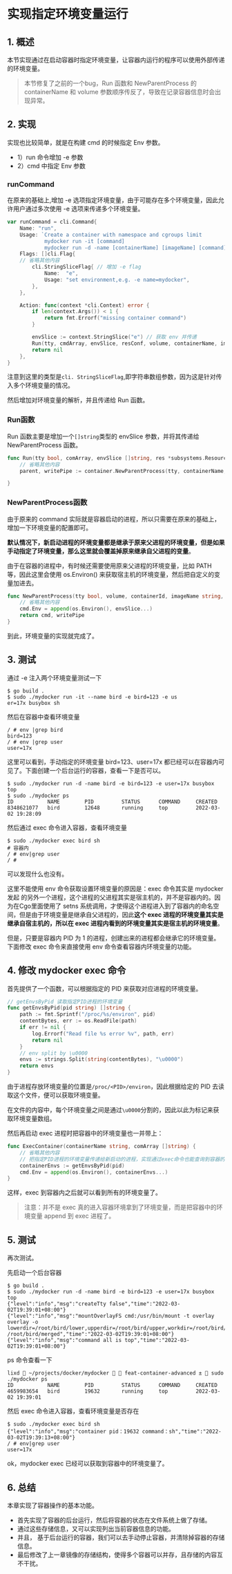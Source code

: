 # 实现指定环境变量运行

## 1. 概述

本节实现通过在启动容器时指定环境变量，让容器内运行的程序可以使用外部传递的环境变量。

> 本节修复了之前的一个bug，Run 函数和  NewParentProcess 的containerName 和 volume 参数顺序传反了，导致在记录容器信息时会出现异常。



## 2. 实现

实现也比较简单，就是在构建 cmd 的时候指定 Env 参数。

* 1）run 命令增加 -e 参数
* 2）cmd 中指定 Env 参数



### runCommand

在原来的基础上,增加 -e 选项指定环境变量，由于可能存在多个环境变量，因此允许用户通过多次使用 -e 选项来传递多个环境变量。

```go
var runCommand = cli.Command{
	Name: "run",
	Usage: `Create a container with namespace and cgroups limit
			mydocker run -it [command]
			mydocker run -d -name [containerName] [imageName] [command]`,
	Flags: []cli.Flag{
    // 省略其他内容
		cli.StringSliceFlag{ // 增加 -e flag
			Name:  "e",
			Usage: "set environment,e.g. -e name=mydocker",
		},
	},

	Action: func(context *cli.Context) error {
		if len(context.Args()) < 1 {
			return fmt.Errorf("missing container command")
		}

		envSlice := context.StringSlice("e") // 获取 env 并传递
		Run(tty, cmdArray, envSlice, resConf, volume, containerName, imageName)
		return nil
	},
}

```

注意到这里的类型是`cli. StringSliceFlag`,即字符串数组参数，因为这是针对传入多个环境变量的情况。

然后增加对环境变量的解析，并且传递给 Run 函数。



### Run函数

Run 函数主要是增加一个`[]string`类型的 envSlice 参数，并将其传递给 NewParentProcess 函数。

```go
func Run(tty bool, comArray, envSlice []string, res *subsystems.ResourceConfig, volume, containerName, imageName string) {
	// 省略其他内容
	parent, writePipe := container.NewParentProcess(tty, containerName, volume, imageName, envSlice)

}
```



### NewParentProcess函数

由于原来的 command 实际就是容器启动的进程，所以只需要在原来的基础上，增加一下环境变量的配置即可。

**默认情况下，新启动进程的环境变量都是继承于原来父进程的环境变量，但是如果手动指定了环境变量，那么这里就会覆盖掉原来继承自父进程的变量**。

由于在容器的进程中，有时候还需要使用原来父进程的环境变量，比如 PATH 等，因此这里会使用 os.Environ() 来获取宿主机的环境变量，然后把自定义的变量加进去。

```go
func NewParentProcess(tty bool, volume, containerId, imageName string, envSlice []string) (*exec.Cmd, *os.File) {
    // 省略其他内容
	cmd.Env = append(os.Environ(), envSlice...)
	return cmd, writePipe
}
```

到此，环境变量的实现就完成了。



## 3. 测试

通过 -e 注入两个环境变量测试一下

```shell
$ go build .
$ sudo ./mydocker run -it --name bird -e bird=123 -e us
er=17x busybox sh
```

然后在容器中查看环境变量

```shell
/ # env |grep bird
bird=123
/ # env |grep user
user=17x
```

这里可以看到，手动指定的环境变量 bird=123、user=17x 都已经可以在容器内可见了。下面创建一个后台运行的容器，查看一下是否可以。

```shell
$ sudo ./mydocker run -d -name bird -e bird=123 -e user=17x busybox top
$ sudo ./mydocker ps
ID           NAME        PID         STATUS      COMMAND     CREATED
8348621077   bird        12648       running     top         2022-03-02 19:28:09
```

然后通过 exec 命令进入容器，查看环境变量

```shell
$ sudo ./mydocker exec bird sh
# 容器内
/ # env|grep user
/ #
```

可以发现什么也没有。

这里不能使用 env 命令获取设置环境变量的原因是：exec 命令其实是 mydocker 发起
的另外一个进程，这个进程的父进程其实是宿主机的，并不是容器内的。因为在Cgo里面使用了 setns 系统调用，才使得这个进程进入到了容器内的命名空间，但是由于环境变量是继承自父进程的，因此**这个 exec 进程的环境变量其实是继承自宿主机的，所以在 exec 进程内看到的环境变量其实是宿主机的环境变量**。

但是，只要是容器内 PID 为 1 的进程，创建出来的进程都会继承它的环境变量。下面修改 exec 命令来直接使用 env 命令查看容器内环境变量的功能。



## 4. 修改 mydocker exec 命令

首先提供了一个函数，可以根据指定的 PID 来获取对应进程的环境变量。

```go
// getEnvsByPid 读取指定PID进程的环境变量
func getEnvsByPid(pid string) []string {
	path := fmt.Sprintf("/proc/%s/environ", pid)
	contentBytes, err := os.ReadFile(path)
	if err != nil {
		log.Errorf("Read file %s error %v", path, err)
		return nil
	}
	// env split by \u0000
	envs := strings.Split(string(contentBytes), "\u0000")
	return envs
}
```

由于进程存放环境变量的位置是`/proc/<PID>/environ`，因此根据给定的 PID 去读取这个文件，便可以获取环境变量。

在文件的内容中，每个环境变量之间是通过`\u0000`分割的，因此以此为标记来获取环境变量数组。

然后再启动 exec 进程时把容器中的环境变量也一并带上：

```go
func ExecContainer(containerName string, comArray []string) {
	// 省略其他内容
	// 把指定PID进程的环境变量传递给新启动的进程，实现通过exec命令也能查询到容器的环境变量
	containerEnvs := getEnvsByPid(pid)
	cmd.Env = append(os.Environ(), containerEnvs...)
}
```

这样，exec 到容器内之后就可以看到所有的环境变量了。

> 注意：并不是 exec 真的进入容器环境拿到了环境变量，而是把容器中的环境变量 append 到 exec 进程了。



## 5. 测试

再次测试。

先启动一个后台容器

```shell
$ go build .
$ sudo ./mydocker run -d -name bird -e bird=123 -e user=17x busybox top
{"level":"info","msg":"createTty false","time":"2022-03-02T19:39:01+08:00"}
{"level":"info","msg":"mountOverlayFS cmd:/usr/bin/mount -t overlay overlay -o lowerdir=/root/bird/lower,upperdir=/root/bird/upper,workdir=/root/bird/work /root/bird/merged","time":"2022-03-02T19:39:01+08:00"}
{"level":"info","msg":"command all is top","time":"2022-03-02T19:39:01+08:00"}
```

ps 命令查看一下

```shell
lixd  ~/projects/docker/mydocker   feat-container-advanced ±  sudo ./mydocker ps
ID           NAME        PID         STATUS      COMMAND     CREATED
4659983654   bird        19632       running     top         2022-03-02 19:39:01
```

然后 exec 命令进入容器，查看环境变量是否存在

```shell
$ sudo ./mydocker exec bird sh
{"level":"info","msg":"container pid：19632 command：sh","time":"2022-03-02T19:39:13+08:00"}
/ # env|grep user
user=17x
```

ok，mydocker exec 已经可以获取到容器中的环境变量了。



## 6. 总结

本章实现了容器操作的基本功能。

* 首先实现了容器的后台运行，然后将容器的状态在文件系统上做了存储。
* 通过这些存储信息，又可以实现列出当前容器信息的功能。
* 并且， 基于后台运行的容器，我们可以去手动停止容器，并清除掉容器的存储信息。
* 最后修改了上一章镜像的存储结构，使得多个容器可以并存，且存储的内容互不干扰。
